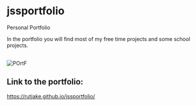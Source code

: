 # jssportfolio
Personal Portfolio

In the portfolio you will find most of my free time projects and some school projects.<br><br>

![POrtF](https://github.com/Rutjake/jssportfolio/assets/77888584/e4ed9e51-1395-45b3-b30e-0bcfca2a77cf)


## Link to the portfolio:
https://rutjake.github.io/jssportfolio/
